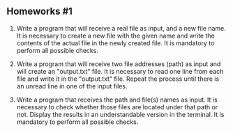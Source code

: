 ## Homeworks #1

1. Write a program that will receive a real file as input, and a new file name. It is necessary to create a new file with the given name and write the contents of the actual file in the newly created file. It is mandatory to perform all possible checks.

2. Write a program that will receive two file addresses (path) as input and will create an "output.txt" file. It is necessary to read one line from each file and write it in the "output.txt" file. Repeat the process until there is an unread line in one of the input files.

3. Write a program that receives the path and file(s) names as input. It is necessary to check whether those files are located under that path or not. Display the results in an understandable version in the terminal. It is mandatory to perform all possible checks. 

